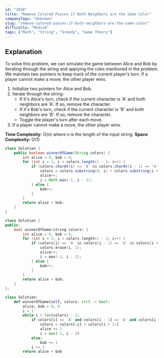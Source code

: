 ```yaml
---
id: "2038"
title: "Remove Colored Pieces if Both Neighbors are the Same Color"
companyTags: "Unknown"
slug: "remove-colored-pieces-if-both-neighbors-are-the-same-color"
difficulty: "Medium"
tags: ["Math", "String", "Greedy", "Game Theory"]
---
```


## Explanation
To solve this problem, we can simulate the game between Alice and Bob by iterating through the string and applying the rules mentioned in the problem. We maintain two pointers to keep track of the current player's turn. If a player cannot make a move, the other player wins.

1. Initialize two pointers for Alice and Bob.
2. Iterate through the string:
   - If it's Alice's turn, check if the current character is 'A' and both neighbors are 'A'. If so, remove the character.
   - If it's Bob's turn, check if the current character is 'B' and both neighbors are 'B'. If so, remove the character.
   - Toggle the player's turn after each move.
3. If a player cannot make a move, the other player wins.

**Time Complexity:** O(n) where n is the length of the input string.
**Space Complexity:** O(1)
```java
class Solution {
    public boolean winnerOfGame(String colors) {
        int alice = 0, bob = 0;
        for (int i = 1; i < colors.length() - 1; i++) {
            if (colors.charAt(i) == 'A' && colors.charAt(i - 1) == 'A' && colors.charAt(i + 1) == 'A') {
                colors = colors.substring(0, i) + colors.substring(i + 1);
                alice++;
                i = Math.max(-1, i - 2);
            } else {
                bob++;
            }
        }
        return alice > bob;
    }
}
```

```cpp
class Solution {
public:
    bool winnerOfGame(string colors) {
        int alice = 0, bob = 0;
        for (int i = 1; i < colors.length() - 1; i++) {
            if (colors[i] == 'A' && colors[i - 1] == 'A' && colors[i + 1] == 'A') {
                colors.erase(i, 1);
                alice++;
                i = max(-1, i - 2);
            } else {
                bob++;
            }
        }
        return alice > bob;
    }
};
```

```python
class Solution:
    def winnerOfGame(self, colors: str) -> bool:
        alice, bob = 0, 0
        i = 1
        while i < len(colors) - 1:
            if colors[i] == 'A' and colors[i - 1] == 'A' and colors[i + 1] == 'A':
                colors = colors[:i] + colors[i + 1:]
                alice += 1
                i = max(-1, i - 2)
            else:
                bob += 1
            i += 1
        return alice > bob
```